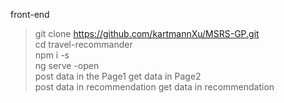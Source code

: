 front-end 
>git clone https://github.com/kartmannXu/MSRS-GP.git  
>cd travel-recommander  
>npm i -s  
>ng serve -open  
post data in the Page1  get data in Page2  
post data in recommendation get data in recommendation  
